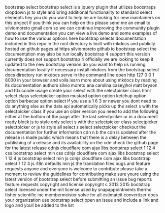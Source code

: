 bootstrap select bootstrap select is a jquery plugin that utilizes bootstraps dropdown js to style and bring additional functionality to standard select elements hey you do you want to help he are looking for new maintainers on this project if you think you can help on this please send me an email to silviomoreto gmail com so we can continue improving the community plugin demo and documentation you can view a live demo and some examples of how to use the various options here bootstrap selects documentation included in this repo in the root directory is built with mkdocs and publicly hosted on github pages at https silviomoreto github io bootstrap select the documentation may also be run locally bootstrap 4 support this version currently does not support bootstrap 4 officially we are looking to keep it updated to the new bootstrap version do you want to help us running documentation locally if necessary install mkdocs from the bootstrap select docs directory run mkdocs serve in the command line open http 127 0 0 1 8000 in your browser and voilà learn more about using mkdocs by reading its documentation authors silvio moreto ana carolina caseyjhol matt bryson and t0xiccode usage create your select with the selectpicker class html select class selectpicker option mustard option option ketchup option option barbecue option select if you use a 1 6 3 or newer you dont need to do anything else as the data api automatically picks up the select s with the selectpicker class if you use an older version you need to add the following either at the bottom of the page after the last selectpicker or in a document ready block js to style only select s with the selectpicker class selectpicker selectpicker or js to style all select s select selectpicker checkout the documentation for further information cdn n b the cdn is updated after the release is made public which means that there is a delay between the publishing of a release and its availability on the cdn check the github page for the latest release cdnjs cloudflare com ajax libs bootstrap select 1 12 4 css bootstrap select min css cdnjs cloudflare com ajax libs bootstrap select 1 12 4 js bootstrap select min js cdnjs cloudflare com ajax libs bootstrap select 1 12 4 js i18n defaults min js the translation files bugs and feature requests anyone and everyone is welcome to contribute please take a moment to review the guidelines for contributing make sure youre using the latest version of bootstrap select before submitting an issue bug reports feature requests copyright and license copyright c 2013 2015 bootstrap select licensed under the mit license used by snapappointments thermo fisher scientific inc membermeister solve for all estimateit convertizer does your organization use bootstrap select open an issue and include a link and logo and youll be added to the list